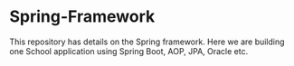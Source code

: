 # Spring-Framework
This repository has details on the Spring framework. Here we are building one School application using Spring Boot, AOP, JPA, Oracle etc.
